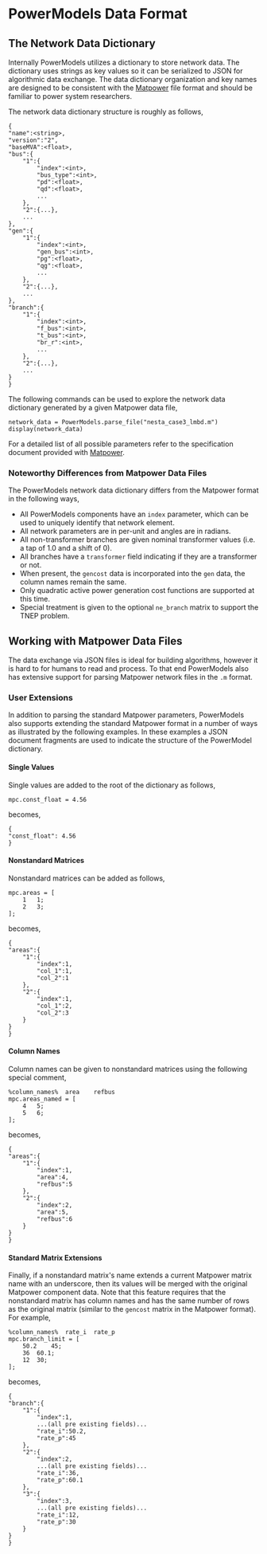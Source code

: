 # PowerModels Data Format

## The Network Data Dictionary

Internally PowerModels utilizes a dictionary to store network data.
The dictionary uses strings as key values so it can be serialized to JSON for algorithmic data exchange.
The data dictionary organization and key names are designed to be consistent with the [Matpower](http://www.pserc.cornell.edu/matpower/) file format and should be familiar to power system researchers.

The network data dictionary structure is roughly as follows,
```
{
"name":<string>,
"version":"2",
"baseMVA":<float>,
"bus":{
    "1":{
        "index":<int>,
        "bus_type":<int>,
        "pd":<float>,
        "qd":<float>,
        ...
    },
    "2":{...},
    ...
},
"gen":{
    "1":{
        "index":<int>,
        "gen_bus":<int>,
        "pg":<float>,
        "qg":<float>,
        ...
    },
    "2":{...},
    ...
},
"branch":{
    "1":{
        "index":<int>,
        "f_bus":<int>,
        "t_bus":<int>,
        "br_r":<int>,
        ...
    },
    "2":{...},
    ...
}
}
```

The following commands can be used to explore the network data dictionary generated by a given Matpower data file,
```
network_data = PowerModels.parse_file("nesta_case3_lmbd.m")
display(network_data)
```

For a detailed list of all possible parameters refer to the specification document provided with [Matpower](http://www.pserc.cornell.edu/matpower/).  

### Noteworthy Differences from Matpower Data Files

The PowerModels network data dictionary differs from the Matpower format in the following ways,

- All PowerModels components have an `index` parameter, which can be used to uniquely identify that network element.
- All network parameters are in per-unit and angles are in radians.
- All non-transformer branches are given nominal transformer values (i.e. a tap of 1.0 and a shift of 0).
- All branches have a `transformer` field indicating if they are a transformer or not.
- When present, the `gencost` data is incorporated into the `gen` data, the column names remain the same.
- Only quadratic active power generation cost functions are supported at this time.
- Special treatment is given to the optional `ne_branch` matrix to support the TNEP problem.


## Working with Matpower Data Files

The data exchange via JSON files is ideal for building algorithms, however it is hard to for humans to read and process.  To that end PowerModels also has extensive support for parsing Matpower network files in the `.m` format.


### User Extensions

In addition to parsing the standard Matpower parameters, PowerModels also supports extending the standard Matpower format in a number of ways as illustrated by the following examples.  In these examples a JSON document fragments are used to indicate the structure of the PowerModel dictionary.

#### Single Values
Single values are added to the root of the dictionary as follows,
```
mpc.const_float = 4.56
```
becomes,
```
{
"const_float": 4.56
}
```

#### Nonstandard Matrices
Nonstandard matrices can be added as follows,
```
mpc.areas = [
    1   1;
    2   3;
];
```
becomes,
```
{
"areas":{
    "1":{
        "index":1,
        "col_1":1,
        "col_2":1
    },
    "2":{
        "index":1,
        "col_1":2,
        "col_2":3
    }
}
}
```

#### Column Names
Column names can be given to nonstandard matrices using the following special comment,
```
%column_names%  area    refbus
mpc.areas_named = [
    4   5;
    5   6;
];
```
becomes,
```
{
"areas":{
    "1":{
        "index":1,
        "area":4,
        "refbus":5
    },
    "2":{
        "index":2,
        "area":5,
        "refbus":6
    }
}
}
```

#### Standard Matrix Extensions
Finally, if a nonstandard matrix's name extends a current Matpower matrix name with an underscore, then its values will be merged with the original Matpower component data.  Note that this feature requires that the nonstandard matrix has column names and has the same number of rows as the original matrix (similar to the `gencost` matrix in the Matpower format).  For example,
```
%column_names%  rate_i  rate_p
mpc.branch_limit = [
    50.2    45;
    36  60.1;
    12  30;
];

```
becomes,
```
{
"branch":{
    "1":{
        "index":1,
        ...(all pre existing fields)...
        "rate_i":50.2,
        "rate_p":45
    },
    "2":{
        "index":2,
        ...(all pre existing fields)...
        "rate_i":36,
        "rate_p":60.1
    },
    "3":{
        "index":3,
        ...(all pre existing fields)...
        "rate_i":12,
        "rate_p":30
    }
}
}
```

